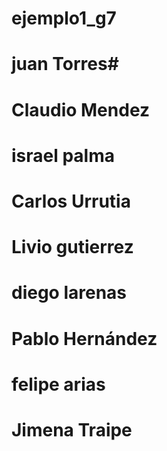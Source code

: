 # ejemplo1_g7
# juan Torres# 
# Claudio Mendez
# israel palma
# Carlos Urrutia
# Livio gutierrez
# diego larenas
# Pablo Hernández
# felipe arias
# Jimena Traipe
